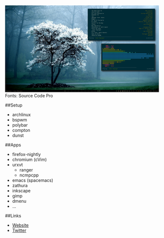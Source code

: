 ![Desktop](https://raw.githubusercontent.com/JC0nde/dotfiles/master/screenshot.png)
Fonts: Source Code Pro

##Setup

- archlinux
- bspwm
- polybar
- compton
- dunst

##Apps

- firefox-nightly
- chromium (cVim)
- urxvt
  - ranger
  - ncmpcpp
- emacs (spacemacs)
- zathura
- inkscape
- gimp
- dmenu
- ...

##Links

- [Website](https://jonathanconde.com)
- [Twitter](https://twitter.com/JC0nde)
